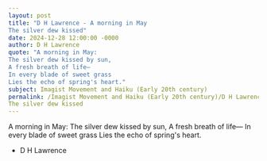 ```yaml
---
layout: post
title: "D H Lawrence - A morning in May
The silver dew kissed"
date: 2024-12-28 12:00:00 -0000
author: D H Lawrence
quote: "A morning in May:
The silver dew kissed by sun,
A fresh breath of life—
In every blade of sweet grass
Lies the echo of spring's heart."
subject: Imagist Movement and Haiku (Early 20th century)
permalink: /Imagist Movement and Haiku (Early 20th century)/D H Lawrence/D H Lawrence - A morning in May
The silver dew kissed
---
```


A morning in May:
The silver dew kissed by sun,
A fresh breath of life—
In every blade of sweet grass
Lies the echo of spring's heart.

- D H Lawrence
